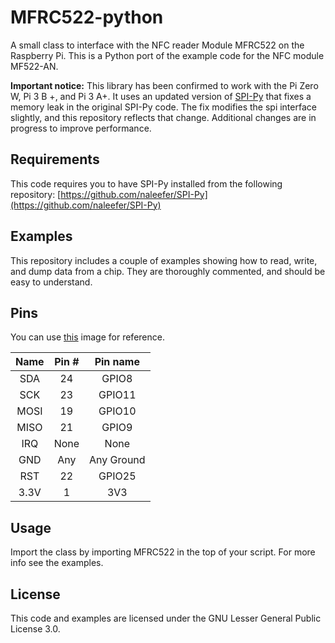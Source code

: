MFRC522-python
==============
A small class to interface with the NFC reader Module MFRC522 on the Raspberry Pi.
This is a Python port of the example code for the NFC module MF522-AN.

**Important notice:** This library has been confirmed to work with the Pi Zero W, Pi 3 B +, and Pi 3 A+. It uses an updated version of [SPI-Py](https://github.com/naleefer/SPI-Py) that fixes a memory leak in the original SPI-Py code. The fix modifies the spi interface slightly, and this repository reflects that change. Additional changes are in progress to improve performance.

## Requirements
This code requires you to have SPI-Py installed from the following repository:
[https://github.com/naleefer/SPI-Py](https://github.com/naleefer/SPI-Py)

## Examples
This repository includes a couple of examples showing how to read, write, and dump data from a chip. They are thoroughly commented, and should be easy to understand.

## Pins
You can use [this](http://i.imgur.com/y7Fnvhq.png) image for reference.

| Name | Pin # | Pin name   |
|:------:|:-------:|:------------:|
| SDA  | 24    | GPIO8      |
| SCK  | 23    | GPIO11     |
| MOSI | 19    | GPIO10     |
| MISO | 21    | GPIO9      |
| IRQ  | None  | None       |
| GND  | Any   | Any Ground |
| RST  | 22    | GPIO25     |
| 3.3V | 1     | 3V3        |

## Usage
Import the class by importing MFRC522 in the top of your script. For more info see the examples.

## License
This code and examples are licensed under the GNU Lesser General Public License 3.0.
